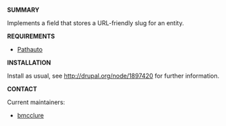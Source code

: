 **SUMMARY**

Implements a field that stores a URL-friendly slug for an entity.

**REQUIREMENTS**

* [Pathauto](https://www.drupal.org/project/pathauto)

**INSTALLATION**

Install as usual, see http://drupal.org/node/1897420 for further information.

**CONTACT**

Current maintainers:
* [bmcclure](https://www.drupal.org/user/278485)

